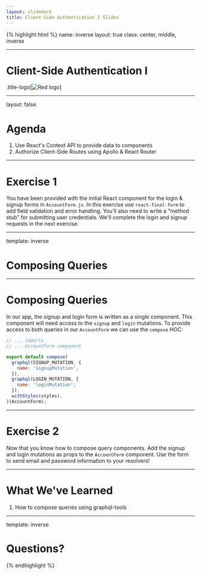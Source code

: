 ```yaml
---
layout: slidedeck
title: Client-Side Authentication I Slides
---
```


{% highlight html %}
name: inverse
layout: true
class: center, middle, inverse

---

# Client-Side Authentication I

.title-logo[![Red logo](/public/img/red-logo-white.svg)]

---

layout: false

# Agenda

1. Use React's Context API to provide data to components
2. Authorize Client-Side Routes using Apollo & React Router

---

# Exercise 1

You have been provided with the initial React component for the login & signup forms in `AccountForm.js`.
In this exercise use `react-final-form` to add field validation and error handling. You'll also need to write a "method stub"
for submitting user credentials. We'll complete the login and signup requests in the next exercise.

---

template: inverse

# Composing Queries

---

# Composing Queries

In our app, the signup and login form is written as a single component.
This component will need access to the `signup` and `login` mutations. To provide access to both queries in our `AccountForm` we can use the `compose` HOC:

```js
// ... imports
// ... AccountForm component

export default compose(
  graphql(SIGNUP_MUTATION, {
    name: 'signupMutation',
  }),
  graphql(LOGIN_MUTATION, {
    name: 'loginMutation',
  }),
  withStyles(styles),
)(AccountForm);
```

---

# Exercise 2

Now that you know how to compose query components. Add the signup and login mutations as props to the `AccountForm` component. Use the form to send email and password information to your resolvers!

---

# What We've Learned

1. How to compose queries using graphql-tools

---

template: inverse

# Questions?

{% endhighlight %}
